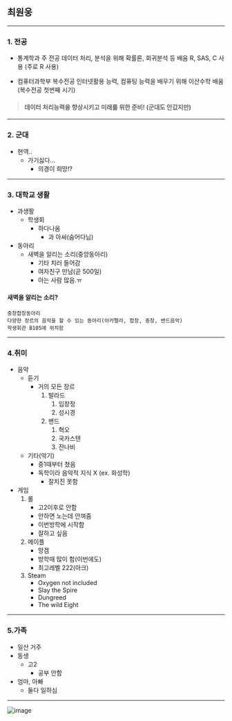 ## 최원웅  
***
### 1. 전공
+ 통계학과
		주 전공
		데이터 처리, 분석을 위해
		확률론, 회귀분석 등 배움
		R, SAS, C 사용 (주로 R 사용)

+ 컴퓨터과학부
		복수전공
		인터넷활용 능력, 컴퓨팅 능력을 배우기 위해
		이산수학 배움 (복수전공 첫번째 시기)

>  #### 데이터 처리능력을 향상시키고 미래를 위한 준비! (군대도 안갔지만)

***
### 2.  군대
+ 현역..
	+ 가기싫다...
		+ 의경이 희망!?

***
### 3.  대학교 생활
+ 과생활
	+ 학생회
		+ 하다나옴
			+ 과 아싸(숨어다님)
+ 동아리
	+ 새벽을 알리는 소리(중앙동아리)
		+ 기타 치러 들어감
		+ 여자친구 만남(곧 500일)
		+ 아는 사람 많음.ㅠ

#### 새벽을 알리는 소리?

	중창합창동아리
	다양한 장르의 음악을 할 수 있는 동아리(아카펠라, 합창, 중창, 밴드음악)
 	학생회관 B105에 위치함
***

### 4.취미
+ 음악
	+ 듣기
		+ 거의 모든 장르
			1. 발라드
				1. 임창정
				2. 성시경
			2.  밴드
				1. 혁오
				2. 국카스텐
				3. 잔나비
	+ 기타(악기)
		 + 중1때부터 쳤음
	 	+ 독학이라 음악적 지식 X (ex. 화성학)
			+ 잘치진 못함
+ 게임
	1. 롤
		+ 고2이후로 안함
		+ 안하면 노는데 안껴줌
		+ 이번방학에 시작함
		+ 잘하고 싶음
	2. 메이플
		+ 망겜
		+ 방학때 많이 함(이번에도)
		+ 최고레벨 222(아크)
	3. Steam
		+ Oxygen not included
		+ Slay the Spire
		+ Dungreed
		+ The wild Eight
***
### 5.가족
+ 일산 거주
+ 동생
	+ 고2
		+ 공부 안함
+ 엄마, 아빠
	+ 둘다 일하심

***
![image](https://user-images.githubusercontent.com/37128054/46243346-48840d00-c40e-11e8-9de6-11931560c360.jpg)
